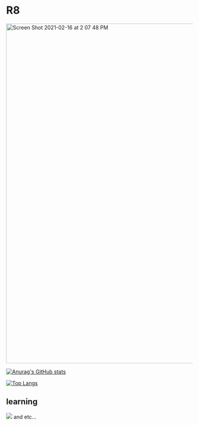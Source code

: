 # R8
<img width="917" alt="Screen Shot 2021-02-16 at 2 07 48 PM" src="https://user-images.githubusercontent.com/66157320/108020755-66df1780-7060-11eb-907a-edeeae3265d4.png">


[![Anurag's GitHub stats](https://github-readme-stats.vercel.app/api?username=vjh0107&theme=dracula)](https://github.com/anuraghazra/github-readme-stats)


[![Top Langs](https://github-readme-stats.vercel.app/api/top-langs/?username=vjh0107)](https://github.com/anuraghazra/github-readme-stats)

## learning
![](https://camo.githubusercontent.com/3ee553455a9764899d5bedc4156ce473bc2e74ff6a81f9391796f2480990a65f/68747470733a2f2f696d672e736869656c64732e696f2f62616467652f6b6f746c696e2d2532333030393544352e7376673f267374796c653d666f722d7468652d6261646765266c6f676f3d6b6f746c696e266c6f676f436f6c6f723d7768697465) and etc...

